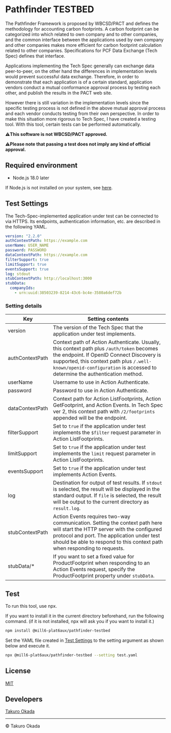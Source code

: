 # Pathfinder TESTBED

The Pathfinder Framework is proposed by WBCSD/PACT and defines the methodology for accounting carbon footprints. A carbon footprint can be categorized into which related to own company and to other companies, and the common interface between the applications used by own company and other companies makes more efficient for carbon footprint calculation related to other companies. Specifications for PCF Data Exchange (Tech Spec) defines that interface.

Applications implementing the Tech Spec generally can exchange data peer-to-peer, on the other hand the differences in implementation levels would prevent successful data exchange. Therefore, in order to demonstrate that each application is of a certain standard, application vendors conduct a mutual conformance approval process by testing each other, and publish the results in the PACT web site.

However there is still variation in the implementation levels since the specific testing process is not defined in the above mutual approval process and each vendor conducts testing from their own perspective. In order to make this situation more rigorous to Tech Spec, I have created a testing tool. With this tool, certain tests can be performed automatically.

**⚠️This software is not WBCSD/PACT approved.**

**⚠️Please note that passing a test does not imply any kind of official approval.**


## Required environment

* Node.js 18.0 later

If Node.js is not installed on your system, see [here](https://nodejs.org/en/learn/getting-started/how-to-install-nodejs).


## Test Settings

The Tech-Spec-implemented application under test can be connected to via HTTPS. Its endpoints, authentication information, etc. are described in the following YAML.

```yaml
version: "2.2.0"
authContextPath: https://example.com
userName: USER_NAME
password: PASSWORD
dataContextPath: https://example.com
filterSupport: true
limitSupport: true
eventsSupport: true
log: stdout
stubContextPath: http://localhost:3000
stubData:
  companyIds:
    - urn:uuid:38503239-8214-43c6-bc4e-3580a6def72b
```

### Setting details

|Key|Setting contents|
|--|--|
|version|The version of the Tech Spec that the application under test implements.|
|authContextPath|Context path of Action Authenticate. Usually, this context path plus `/auth/token` becomes the endpoint. If OpenID Connect Discovery is supported, this context path plus `/.well-known/openid-configuration` is accessed to determine the authentication method.|
|userName|Username to use in Action Authenticate.|
|password|Password to use in Action Authenticate.|
|dataContextPath|Context path for Action ListFootprints, Action GetFootprint, and Action Events. In Tech Spec ver 2, this context path with `/2/footprints` appended will be the endpoint.|
|filterSupport|Set to `true` if the application under test implements the `$filter` request parameter in Action ListFootprints.|
|limitSupport|Set to `true` if the application under test implements the `limit` request parameter in Action ListFootprints.|
|eventsSupport|Set to `true` if the application under test implements Action Events.|
|log|Destination for output of test results. If `stdout` is selected, the result will be displayed in the standard output. If `file` is selected, the result will be output to the current directory as `result.log`.|
|stubContextPath|Action Events requires two-way communication. Setting the context path here will start the HTTP server with the configured protocol and port. The application under test should be able to respond to this context path when responding to requests.|
|stubData/*|If you want to set a fixed value for ProductFootprint when responding to an Action Events request, specify the ProductFootprint property under `stubData`.|


## Test

To run this tool, use npx.

If you want to install it in the current directory beforehand, run the following command. (if it is not installed, npx will ask you if you want to install it.)

```sh
npm install @mill6-plat6aux/pathfinder-testbed
```

Set the YAML file created in [Test Settings](#test-settings) to the setting argument as shown below and execute it.

```sh
npx @mill6-plat6aux/pathfinder-testbed --setting test.yaml
```


## License

[MIT](LICENSE)


## Developers

[Takuro Okada](mailto:mill6.plat6aux@gmail.com)


---

&copy; Takuro Okada